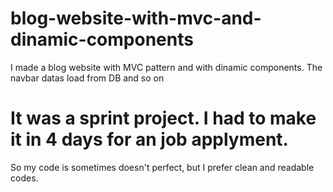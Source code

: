 # blog-website-with-mvc-and-dinamic-components
I made a blog website with MVC pattern and with dinamic components. The navbar datas load from DB and so on
# It was a sprint project. I had to make it in 4 days for an job applyment.
So my code is sometimes doesn't perfect, but I prefer clean and readable codes.
